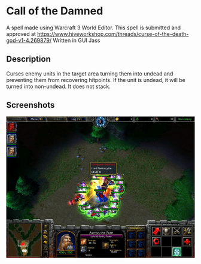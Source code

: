 # Call of the Damned
A spell made using Warcraft 3 World Editor. This spell is submitted and approved at https://www.hiveworkshop.com/threads/curse-of-the-death-god-v1-4.269879/ Written in GUI Jass

## Description
Curses enemy units in the target area turning them into undead and preventing them from recovering hitpoints. If the unit is undead, it will be turned into non-undead. It does not stack.

## Screenshots
![alt text](https://github.com/mebestaca/Curse-of-the-Death-God/blob/main/Screenshot/Curse%20of%20the%20Death%20God.jpg?raw=true)
